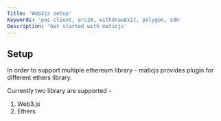 ```yaml
---
Title: 'Web3js setup'
Keywords: 'pos client, erc20, withdrawExit, polygon, sdk'
Description: 'Get started with maticjs'
---
```


## Setup

In order to support multiple ethereum library - maticjs provides plugin for different ethers library.

Currently two library are supported -

1. Web3.js
2. Ethers
